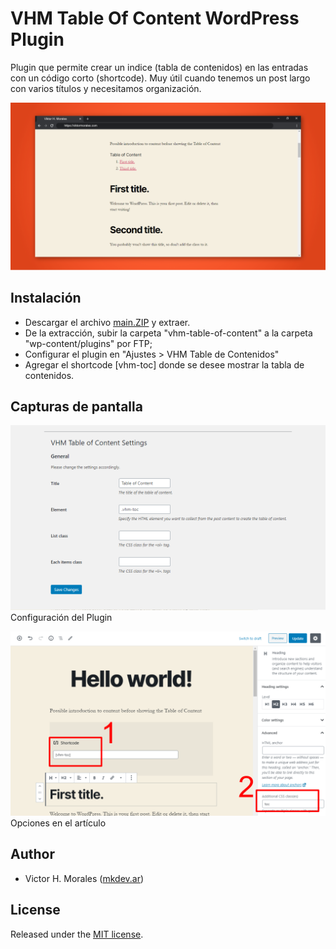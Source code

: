 # VHM Table Of Content WordPress Plugin

Plugin que permite crear un indice (tabla de contenidos) en las entradas con un código corto (shortcode). Muy útil cuando tenemos un post largo con varios títulos y necesitamos organización.

![](https://github.com/viktormorales/VHM-Table-Of-Content/blob/master/screenshot-3.png?raw=true)

## Instalación
* Descargar el archivo [main.ZIP](https://github.com/viktormorales/vhm-table-of-content/archive/main.zip) y extraer.
* De la extracción, subir la carpeta "vhm-table-of-content" a la carpeta "wp-content/plugins" por FTP;
* Configurar el plugin en "Ajustes > VHM Table de Contenidos"
* Agregar el shortcode [vhm-toc] donde se desee mostrar la tabla de contenidos.

## Capturas de pantalla
![Configuración del plugin](https://github.com/viktormorales/VHM-Table-Of-Content/blob/master/screenshot-1.png?raw=true)
Configuración del Plugin

![Opciones en el artículo](https://github.com/viktormorales/VHM-Table-Of-Content/blob/master/screenshot-2.png?raw=true)
Opciones en el artículo

## Author
* Victor H. Morales ([mkdev.ar](https://mkdev.ar))

## License
Released under the [MIT license](http://www.opensource.org/licenses/MIT).
